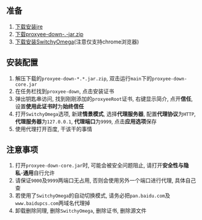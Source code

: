 ## 准备

1. [下载安装jre](http://www.oracle.com/technetwork/java/javase/downloads/jre8-downloads-2133155.html)
2. [下载proxyee-down-*.*-jar.zip](https://github.com/monkeyWie/proxyee-down/releases)
3. [下载安装SwitchyOmega](https://github.com/FelisCatus/SwitchyOmega)(注意仅支持chrome浏览器)

## 安装配置

1. 解压下载的`proxyee-down-*.*.jar.zip`, 双击运行`main`下的`proxyee-down-core.jar`
2. 在任务栏找到`proxyee-down`, 点击安装证书
3. 弹出钥匙串访问, 找到刚刚添加的`proxyeeRoot`证书, 右键显示简介, 点开**信任**, 设置**使用此证书时**为**始终信任**
4. 打开`SwitchyOmega`选项, 新建**情景模式**, 选择**代理服务器**, 配置**代理协议**为`HTTP`, **代理服务器**为`127.0.0.1`, **代理端口**为`9999`, 点击**应用选项**保存
5. 使用代理打开百度, 干该干的事情

## 注意事项
1. 打开`proxyee-down-core.jar`时, 可能会被安全问题阻止, 请打开**安全性与隐私**-**通用**自行允许
2. 请保证`9000`及`9999`两端口无占用, 否则会使用另外一个端口进行代理, 具体自己查
3. 若使用了`SwitchyOmega`的自动切换模式, 请务必把`pan.baidu.com`及`www.baidupcs.com`两域名代理掉
4. 卸载删除同理, 删除`SwitchyOmega`, 删除证书, 删除源文件
